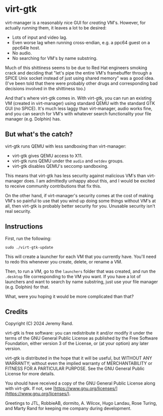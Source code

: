 # virt-gtk

virt-manager is a reasonably nice GUI for *creating* VM's. However, for actually *running* them, it leaves a lot to be desired:

* Lots of input and video lag.
* Even worse lag when running cross-endian, e.g. a ppc64 guest on a ppc64le host.
* No audio.
* No searching for VM's by name substring.

Much of this shittiness seems to be due to Red Hat engineers smoking crack and deciding that "let's pipe the entire VM's framebuffer through a SPICE Unix socket instead of just using shared memory" was a good idea. (I've been told that there were probably other drugs and corresponding bad decisions involved in the shittiness too.)

And that's where virt-gtk comes in. With virt-gtk, you can run an existing VM (created in virt-manager) using standard QEMU with the standard GTK GUI (no SPICE). It's much less laggy than virt-manager, audio works fine, and you can search for VM's with whatever search functionality your file manager (e.g. Dolphin) has.

## But what's the catch?

virt-gtk runs QEMU with less sandboxing than virt-manager:

* virt-gtk gives QEMU access to X11.
* virt-gtk runs QEMU under the `audio` and `netdev` groups.
* virt-gtk disables QEMU's seccomp sandboxing.

This means that virt-gtk has less security against malicious VM's than virt-manager does. I am admittedly unhappy about this, and I would be excited to receive community contributions that fix this.

On the other hand, if virt-manager's security comes at the cost of making VM's so painful to use that you wind up doing some things without VM's at all, then virt-gtk is probably better security for you. Unusable security isn't real security.

## Instructions

First, run the following:

```
sudo ./virt-gtk-update
```

This will create a launcher for each VM that you currently have. You'll need to redo this whenever you create, delete, or rename a VM.

Then, to run a VM, go to the `launchers` folder that was created, and run the `.desktop` file corresponding to the VM you want. If you have a lot of launchers and want to search by name substring, just use your file manager (e.g. Dolphin) for that.

What, were you hoping it would be more complicated than that?

## Credits

Copyright (C) 2024 Jeremy Rand.

virt-gtk is free software: you can redistribute it and/or modify
it under the terms of the GNU General Public License as published by
the Free Software Foundation, either version 3 of the License, or
(at your option) any later version.

virt-gtk is distributed in the hope that it will be useful,
but WITHOUT ANY WARRANTY; without even the implied warranty of
MERCHANTABILITY or FITNESS FOR A PARTICULAR PURPOSE.  See the
GNU General Public License for more details.

You should have received a copy of the GNU General Public License
along with virt-gtk.  If not, see [https://www.gnu.org/licenses/](https://www.gnu.org/licenses/).

Greetings to JTL, RobbieAB, dormito, A. Wilcox, Hugo Landau, Rose Turing, and Marty Rand for keeping me company during development.
